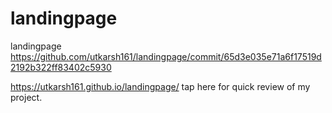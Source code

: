# landingpage
landingpage
https://github.com/utkarsh161/landingpage/commit/65d3e035e71a6f17519d2192b322ff83402c5930

https://utkarsh161.github.io/landingpage/ tap here for quick review of my project.
